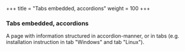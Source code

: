 +++
title = "Tabs embedded, accordions"
weight = 100
+++

### Tabs embedded, accordions

A page with information structured in accordion-manner, or in tabs (e.g. installation instruction in tab "Windows" and tab "Linux").